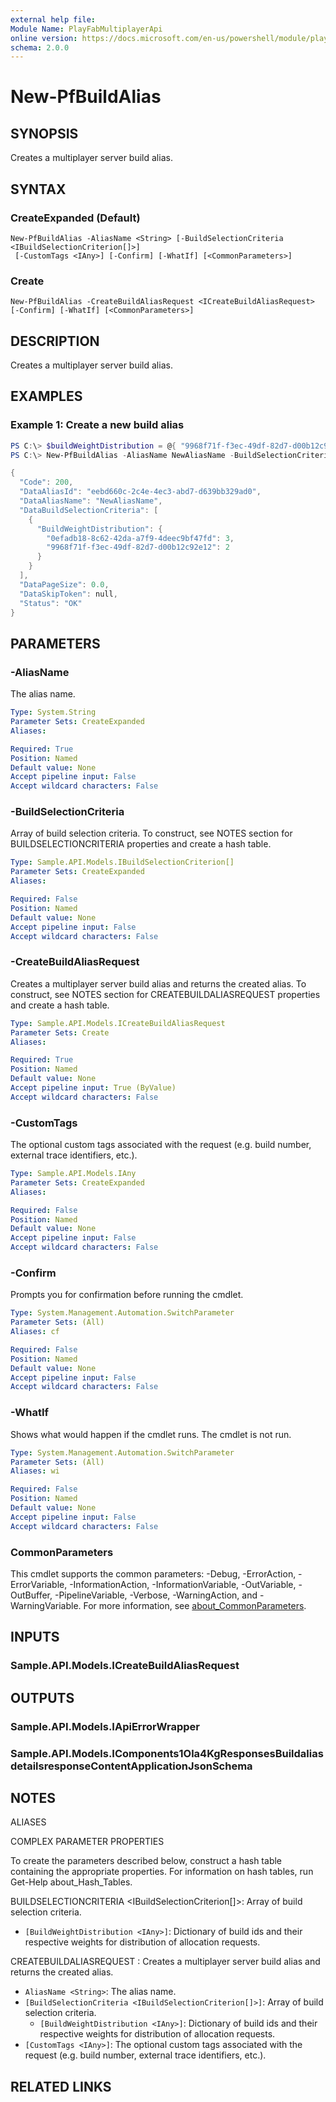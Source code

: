 ```yaml
---
external help file:
Module Name: PlayFabMultiplayerApi
online version: https://docs.microsoft.com/en-us/powershell/module/playfabmultiplayerapi/new-pfbuildalias
schema: 2.0.0
---
```


# New-PfBuildAlias

## SYNOPSIS
Creates a multiplayer server build alias.

## SYNTAX

### CreateExpanded (Default)
```
New-PfBuildAlias -AliasName <String> [-BuildSelectionCriteria <IBuildSelectionCriterion[]>]
 [-CustomTags <IAny>] [-Confirm] [-WhatIf] [<CommonParameters>]
```

### Create
```
New-PfBuildAlias -CreateBuildAliasRequest <ICreateBuildAliasRequest> [-Confirm] [-WhatIf] [<CommonParameters>]
```

## DESCRIPTION
Creates a multiplayer server build alias.

## EXAMPLES

### Example 1: Create a new build alias
```powershell
PS C:\> $buildWeightDistribution = @{ "9968f71f-f3ec-49df-82d7-d00b12c92e12" = 2; "0efadb18-8c62-42da-a7f9-4deec9bf47fd" = 3 }
PS C:\> New-PfBuildAlias -AliasName NewAliasName -BuildSelectionCriteria @(@{ "BuildWeightDistribution" = $buildWeightDistribution}) | ConvertTo-Json -depth 5

{
  "Code": 200,
  "DataAliasId": "eebd660c-2c4e-4ec3-abd7-d639bb329ad0",
  "DataAliasName": "NewAliasName",
  "DataBuildSelectionCriteria": [
    {
      "BuildWeightDistribution": {
        "0efadb18-8c62-42da-a7f9-4deec9bf47fd": 3,
        "9968f71f-f3ec-49df-82d7-d00b12c92e12": 2
      }
    }
  ],
  "DataPageSize": 0.0,
  "DataSkipToken": null,
  "Status": "OK"
}
```



## PARAMETERS

### -AliasName
The alias name.

```yaml
Type: System.String
Parameter Sets: CreateExpanded
Aliases:

Required: True
Position: Named
Default value: None
Accept pipeline input: False
Accept wildcard characters: False
```

### -BuildSelectionCriteria
Array of build selection criteria.
To construct, see NOTES section for BUILDSELECTIONCRITERIA properties and create a hash table.

```yaml
Type: Sample.API.Models.IBuildSelectionCriterion[]
Parameter Sets: CreateExpanded
Aliases:

Required: False
Position: Named
Default value: None
Accept pipeline input: False
Accept wildcard characters: False
```

### -CreateBuildAliasRequest
Creates a multiplayer server build alias and returns the created alias.
To construct, see NOTES section for CREATEBUILDALIASREQUEST properties and create a hash table.

```yaml
Type: Sample.API.Models.ICreateBuildAliasRequest
Parameter Sets: Create
Aliases:

Required: True
Position: Named
Default value: None
Accept pipeline input: True (ByValue)
Accept wildcard characters: False
```

### -CustomTags
The optional custom tags associated with the request (e.g.
build number, external trace identifiers, etc.).

```yaml
Type: Sample.API.Models.IAny
Parameter Sets: CreateExpanded
Aliases:

Required: False
Position: Named
Default value: None
Accept pipeline input: False
Accept wildcard characters: False
```

### -Confirm
Prompts you for confirmation before running the cmdlet.

```yaml
Type: System.Management.Automation.SwitchParameter
Parameter Sets: (All)
Aliases: cf

Required: False
Position: Named
Default value: None
Accept pipeline input: False
Accept wildcard characters: False
```

### -WhatIf
Shows what would happen if the cmdlet runs.
The cmdlet is not run.

```yaml
Type: System.Management.Automation.SwitchParameter
Parameter Sets: (All)
Aliases: wi

Required: False
Position: Named
Default value: None
Accept pipeline input: False
Accept wildcard characters: False
```

### CommonParameters
This cmdlet supports the common parameters: -Debug, -ErrorAction, -ErrorVariable, -InformationAction, -InformationVariable, -OutVariable, -OutBuffer, -PipelineVariable, -Verbose, -WarningAction, and -WarningVariable. For more information, see [about_CommonParameters](http://go.microsoft.com/fwlink/?LinkID=113216).

## INPUTS

### Sample.API.Models.ICreateBuildAliasRequest

## OUTPUTS

### Sample.API.Models.IApiErrorWrapper

### Sample.API.Models.IComponents1Ola4KgResponsesBuildaliasdetailsresponseContentApplicationJsonSchema

## NOTES

ALIASES

COMPLEX PARAMETER PROPERTIES

To create the parameters described below, construct a hash table containing the appropriate properties. For information on hash tables, run Get-Help about_Hash_Tables.


BUILDSELECTIONCRITERIA <IBuildSelectionCriterion[]>: Array of build selection criteria.
  - `[BuildWeightDistribution <IAny>]`: Dictionary of build ids and their respective weights for distribution of allocation requests.

CREATEBUILDALIASREQUEST <ICreateBuildAliasRequest>: Creates a multiplayer server build alias and returns the created alias.
  - `AliasName <String>`: The alias name.
  - `[BuildSelectionCriteria <IBuildSelectionCriterion[]>]`: Array of build selection criteria.
    - `[BuildWeightDistribution <IAny>]`: Dictionary of build ids and their respective weights for distribution of allocation requests.
  - `[CustomTags <IAny>]`: The optional custom tags associated with the request (e.g. build number, external trace identifiers, etc.).

## RELATED LINKS

